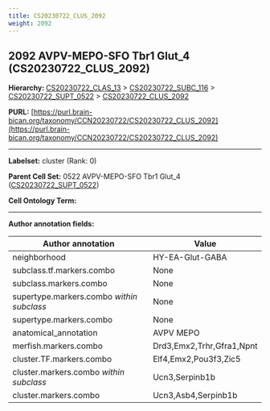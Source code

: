 ```yaml
---
title: CS20230722_CLUS_2092
weight: 2092
---
```

## 2092 AVPV-MEPO-SFO Tbr1 Glut_4 (CS20230722_CLUS_2092)
<b>Hierarchy: </b>
[CS20230722_CLAS_13](../CS20230722_CLAS_13) >
[CS20230722_SUBC_116](../CS20230722_SUBC_116) >
[CS20230722_SUPT_0522](../CS20230722_SUPT_0522) >
[CS20230722_CLUS_2092](../CS20230722_CLUS_2092)

**PURL:** [https://purl.brain-bican.org/taxonomy/CCN20230722/CS20230722_CLUS_2092](https://purl.brain-bican.org/taxonomy/CCN20230722/CS20230722_CLUS_2092)

---


**Labelset:** cluster (Rank: 0)

**Parent Cell Set:** 0522 AVPV-MEPO-SFO Tbr1 Glut_4 ([CS20230722_SUPT_0522](../CS20230722_SUPT_0522))



**Cell Ontology Term:** 

[MARKER GENES.]: #


---

[TRANSFERRED ANNOTATIONS.]: #


[AUTHOR ANNOTATION FIELDS.]: #


**Author annotation fields:**

| Author annotation | Value |
|-------------------|-------|
|neighborhood|HY-EA-Glut-GABA|
|subclass.tf.markers.combo|None|
|subclass.markers.combo|None|
|supertype.markers.combo _within subclass_|None|
|supertype.markers.combo|None|
|anatomical_annotation|AVPV MEPO|
|merfish.markers.combo|Drd3,Emx2,Trhr,Gfra1,Npnt|
|cluster.TF.markers.combo|Elf4,Emx2,Pou3f3,Zic5|
|cluster.markers.combo _within subclass_|Ucn3,Serpinb1b|
|cluster.markers.combo|Ucn3,Asb4,Serpinb1b|
